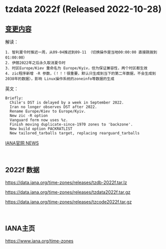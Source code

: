 # tzdata 2022f (Released 2022-10-28)

## [变更内容](https://mm.icann.org/pipermail/tz-announce/2022-October/000075.html)

解读：
```
1. 智利夏令时推迟一周，从09-04推迟到09-11 （切换操作是当地00:00:00 直接跳拨到 01:00:00）
2. 伊朗2022年之后永久取消夏令时
3. 时区Europe/Kiev 重命名为 Europe/Kyiv，但为保证兼容性，两个时区都生效
4. zic程序新增 -R 参数，（！！！很重要，默认只生成到当下的第二年数据，不会生成到2038年的数据），影响 Linux操作系统的zoneinfo等数据的生成
```


英文：
```
Briefly:
  Chile's DST is delayed by a week in September 2022.
  Iran no longer observes DST after 2022.
  Rename Europe/Kiev to Europe/Kyiv.
  New zic -R option
  Vanguard form now uses %z.
  Finish moving duplicate-since-1970 zones to 'backzone'.
  New build option PACKRATLIST
  New tailored_tarballs target, replacing rearguard_tarballs
```

[IANA官网 NEWS](https://mm.icann.org/pipermail/tz-announce/2022-October/000075.html)

<br/>

## 2022f 数据

https://data.iana.org/time-zones/releases/tzdb-2022f.tar.lz

https://data.iana.org/time-zones/releases/tzdata2022f.tar.gz

https://data.iana.org/time-zones/releases/tzcode2022f.tar.gz



<br/>

## IANA主页

https://www.iana.org/time-zones



